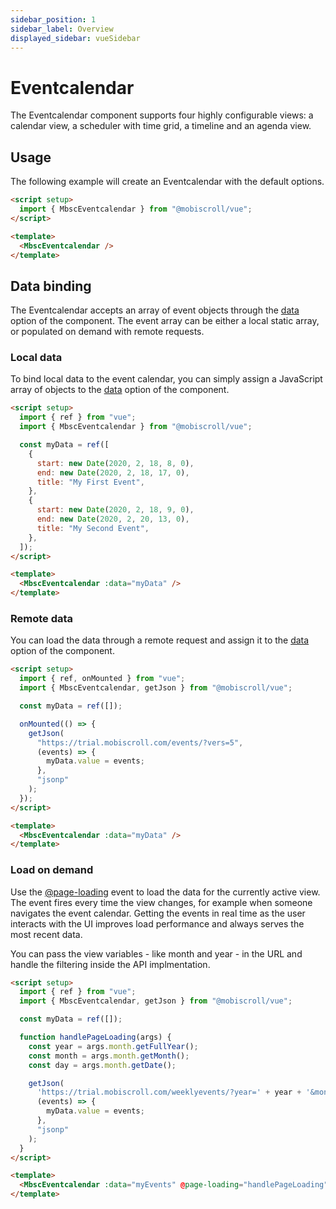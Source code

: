 ```yaml
---
sidebar_position: 1
sidebar_label: Overview
displayed_sidebar: vueSidebar
---
```


# Eventcalendar

The Eventcalendar component supports four highly configurable views: a calendar view, a scheduler with time grid, a timeline and an agenda view.

## Usage

The following example will create an Eventcalendar with the default options.

```html
<script setup>
  import { MbscEventcalendar } from "@mobiscroll/vue";
</script>

<template>
  <MbscEventcalendar />
</template>
```

## Data binding

The Eventcalendar accepts an array of event objects through the [data](./api#opt-data) option of the component.
The event array can be either a local static array, or populated on demand with remote requests.

### Local data

To bind local data to the event calendar, you can simply assign a JavaScript array of objects to the [data](./api#opt-data) option of the component.

```html
<script setup>
  import { ref } from "vue";
  import { MbscEventcalendar } from "@mobiscroll/vue";

  const myData = ref([
    {
      start: new Date(2020, 2, 18, 8, 0),
      end: new Date(2020, 2, 18, 17, 0),
      title: "My First Event",
    },
    {
      start: new Date(2020, 2, 18, 9, 0),
      end: new Date(2020, 2, 20, 13, 0),
      title: "My Second Event",
    },
  ]);
</script>

<template>
  <MbscEventcalendar :data="myData" />
</template>
```

### Remote data

You can load the data through a remote request and assign it to the [data](./api#opt-data) option of the component.

```html
<script setup>
  import { ref, onMounted } from "vue";
  import { MbscEventcalendar, getJson } from "@mobiscroll/vue";

  const myData = ref([]);

  onMounted(() => {
    getJson(
      "https://trial.mobiscroll.com/events/?vers=5",
      (events) => {
        myData.value = events;
      },
      "jsonp"
    );
  });
</script>

<template>
  <MbscEventcalendar :data="myData" />
</template>
```

### Load on demand

Use the [@page-loading](./api#event-onPageLoading) event to load the data for the currently active view.
The event fires every time the view changes, for example when someone navigates the event calendar.
Getting the events in real time as the user interacts with the UI improves load performance and always serves the most recent data.

You can pass the view variables - like month and year - in the URL and handle the filtering inside the API implmentation.

```html
<script setup>
  import { ref } from "vue";
  import { MbscEventcalendar, getJson } from "@mobiscroll/vue";

  const myData = ref([]);

  function handlePageLoading(args) {
    const year = args.month.getFullYear();
    const month = args.month.getMonth();
    const day = args.month.getDate();

    getJson(
      'https://trial.mobiscroll.com/weeklyevents/?year=' + year + '&month=' + month + '&day=' + day,
      (events) => {
        myData.value = events;
      },
      "jsonp"
    );
  }
</script>

<template>
  <MbscEventcalendar :data="myEvents" @page-loading="handlePageLoading" />
</template>
```
